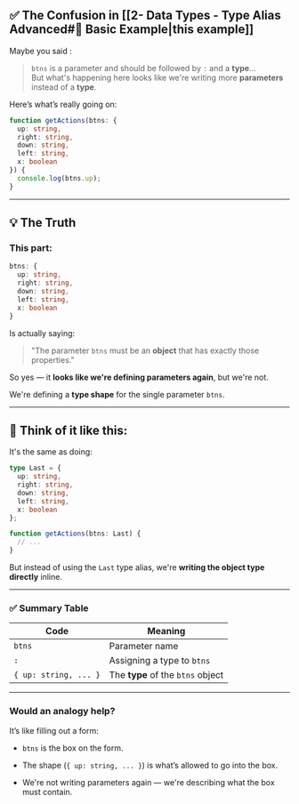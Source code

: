 ## ✅ The Confusion in [[2- Data Types - Type Alias Advanced#🧪 Basic Example|this example]]

Maybe you said :

> `btns` is a parameter and should be followed by `:` and a **type**...  
> But what's happening here looks like we're writing more **parameters** instead of a **type**.

Here’s what’s really going on:

```ts
function getActions(btns: {
  up: string,
  right: string,
  down: string,
  left: string,
  x: boolean
}) {
  console.log(btns.up);
}
```

---

## 💡 The Truth

### This part:

```ts
btns: {
  up: string,
  right: string,
  down: string,
  left: string,
  x: boolean
}
```

Is actually saying:

> "The parameter `btns` must be an **object** that has exactly those properties."

So yes — it **looks like we're defining parameters again**, but we're not.

We're defining a **type shape** for the single parameter `btns`.

---

## 🧠 Think of it like this:

It's the same as doing:

```ts
type Last = {
  up: string,
  right: string,
  down: string,
  left: string,
  x: boolean
};

function getActions(btns: Last) {
  // ...
}
```

But instead of using the `Last` type alias, we're **writing the object type directly** inline.

---

### ✅ Summary Table

|Code|Meaning|
|---|---|
|`btns`|Parameter name|
|`:`|Assigning a type to `btns`|
|`{ up: string, ... }`|The **type** of the `btns` object|

---

### Would an analogy help?

It’s like filling out a form:

- `btns` is the box on the form.
    
- The shape (`{ up: string, ... }`) is what’s allowed to go into the box.
    
- We're not writing parameters again — we're describing what the box must contain.



